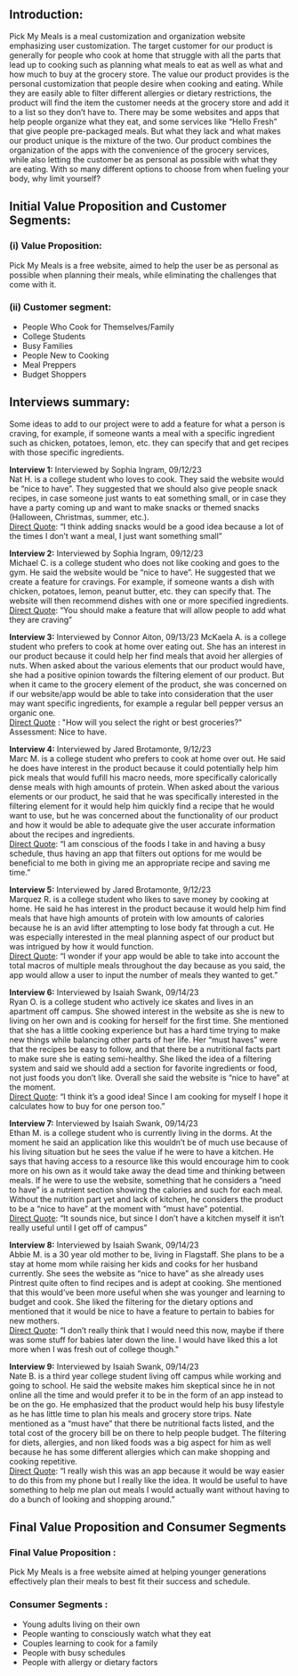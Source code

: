 ## Introduction:
  Pick My Meals is a meal customization and organization website emphasizing user customization. The target customer for our product is generally for people who cook at home that struggle with all the parts that lead up to cooking such as planning what meals to eat as well as what and how much to buy at the grocery store. The value our product provides is the personal customization that people desire when cooking and eating. While they are easily able to filter different allergies or dietary restrictions, the product will find the item the customer needs at the grocery store and add it to a list so they don’t have to. There may be some websites and apps that help people organize what they eat, and some services like “Hello Fresh” that give people pre-packaged meals. But what they lack and what makes our product unique is the mixture of the two. Our product combines the organization of the apps with the convenience of the grocery services, while also letting the customer be as personal as possible with what they are eating. With so many different options to choose from when fueling your body, why limit yourself?


## Initial Value Proposition and Customer Segments:

### (i) Value Proposition: 
Pick My Meals is a free website, aimed to help the user be as personal as possible when planning their meals, while eliminating the challenges that come with it.  

### (ii) Customer segment:
* People Who Cook for Themselves/Family 
* College Students 
* Busy Families 
* People New to Cooking 
* Meal Preppers 
* Budget Shoppers

## Interviews summary:
Some ideas to add to our project were to add a feature for what a person is craving, for example, if someone wants a meal with a specific ingredient such as chicken, potatoes, lemon, etc. they can specify that and get recipes with those specific ingredients. 

**Interview 1:** Interviewed by Sophia Ingram, 09/12/23  
Nat H. is a college student who loves to cook. They said the website would be “nice to have”. They suggested that we should also give people snack recipes, in case someone just wants to eat something small, or in case they have a party coming up and want to make snacks or themed snacks (Halloween, Christmas, summer, etc.).  
<ins> Direct Quote</ins>: “I think adding snacks would be a good idea because a lot of the times I don’t want a meal, I just want something small”

**Interview 2:** Interviewed by Sophia Ingram, 09/12/23  
Michael C. is a college student who does not like cooking and goes to the gym. He said the website would be “nice to have”. He suggested that we create a feature for cravings. For example, if someone wants a dish with chicken, potatoes, lemon, peanut butter, etc. they can specify that. The website will then recommend dishes with one or more specified ingredients.  
<ins> Direct Quote</ins>: “You should make a feature that will allow people to add what they are craving”

**Interview 3:** Interviewed by Connor Aiton, 09/13/23
McKaela A. is a college student who prefers to cook at home over eating out. She has an interest in our product because it could help her find meals that avoid her allergies of 
nuts. When asked about the various elements that our product would have, she had a positive opinion towards the filtering element of our product. But when it came to the grocery element of the product, she was concerned on if our website/app would be able to take into consideration that the user may want specific ingredients, for example a regular bell pepper versus an organic one.  
<ins> Direct Quote</ins> : "How will you select the right or best groceries?"
Assessment: Nice to have.

**Interview 4:** Interviewed by Jared Brotamonte, 9/12/23  
Marc M. is a college student who prefers to cook at home over out. He said he does have interest in the product because it could potentially help him pick meals that would fufill his macro needs, more specifically calorically dense meals with high amounts of protein. When asked about the various elements or our product, he said that he was specifically interested in the filtering element for it would help him quickly find a recipe that he would want to use, but he was concerned about the functionality of our product and how it would be able to adequate give the user accurate information about the recipes and ingredients.  
<ins> Direct Quote</ins>: “I am conscious of the foods I take in and having a busy schedule, thus having an app that filters out options for me would be beneficial to me both in giving me an appropriate recipe and saving me time.”

**Interview 5:** Interviewed by Jared Brotamonte, 9/12/23  
Marquez R. is a college student who likes to save money by cooking at home. He said he has interest in the product because it would help him find meals that have high amounts of protein with low amounts of calories because he is an avid lifter attempting to lose body fat through a cut. He was especially interested in the meal planning aspect of our product but was intrigued by how it would function.  
<ins> Direct Quote</ins>: “I wonder if your app would be able to take into account the total macros of multiple meals throughout the day because as you said, the app would allow a user to input the number of meals they wanted to get.”

**Interview 6:** Interviewed by Isaiah Swank, 09/14/23  
Ryan O. is a college student who actively ice skates and lives in an apartment off campus. She showed interest in the website as she is new to living on her own and is cooking for herself for the first time. She mentioned that she has a little cooking experience but has a hard time trying to make new things while balancing other parts of her life. Her “must haves” were that the recipes be easy to follow, and that there be a nutritional facts part to make sure she is eating semi-healthy. She liked the idea of a filtering system and said we should add a section for favorite ingredients or food, not just foods you don’t like. Overall she said the website is “nice to have” at the moment.  
<ins> Direct Quote</ins>: “I think it’s a good idea! Since I am cooking for myself I hope it calculates how to buy for one person too.”

**Interview 7:** Interviewed by Isaiah Swank, 09/14/23  
Ethan M. is a college student who is currently living in the dorms. At the moment he said an application like this wouldn’t be of much use because of his living situation but he sees the value if he were to have a kitchen. He says that having access to a resource like this would encourage him to cook more on his own as it would take away the dead time and thinking between meals. If he were to use the website, something that he considers a “need to have” is a nutrient section showing the calories and such for each meal. Without the nutrition part yet and lack of kitchen, he considers the product to be a “nice to have” at the moment with “must have” potential.   
<ins> Direct Quote</ins>: “It sounds nice, but since I don’t have a kitchen myself it isn’t really useful until I get off of campus”

**Interview 8:** Interviewed by Isaiah Swank, 09/14/23  
Abbie M. is a 30 year old mother to be, living in Flagstaff. She plans to be a stay at home mom while raising her kids and cooks for her husband currently. She sees the website as “nice to have” as she already uses Pintrest quite often to find recipes and is adept at cooking. She mentioned that this would’ve been more useful when she was younger and learning to budget and cook. She liked the filtering for the dietary options and mentioned that it would be nice to have a feature to pertain to babies for new mothers.   
<ins> Direct Quote</ins>: “I don’t really think that I would need this now, maybe if there was some stuff for babies later down the line. I would have liked this a lot more when I was fresh out of college though."

**Interview 9:** Interviewed by Isaiah Swank, 09/14/23  
Nate B. is a third year college student living off campus while working and going to school. He said the website makes him skeptical since he in not online all the time and would prefer it to be in the form of an app instead to be on the go. He emphasized that the product would help his busy lifestyle as he has little time to plan his meals and grocery store trips. Nate mentioned as a “must have” that there be nutritional facts listed, and the total cost of the grocery bill be on there to help people budget. The filtering for diets, allergies, and non liked foods was a big aspect for him as well because he has some different allergies which can make shopping and cooking repetitive.   
<ins> Direct Quote</ins>: “I really wish this was an app because it would be way easier to do this from my phone but I really like the idea. It would be useful to have something to help me plan out meals I would actually want without having to do a bunch of looking and shopping around.”

## Final Value Proposition and Consumer Segments

### Final Value Proposition :
Pick My Meals is a free website aimed at helping younger generations effectively plan their meals to best fit their success and schedule.

### Consumer Segments :
* Young adults living on their own
* People wanting to consciously watch what they eat
* Couples learning to cook for a family
* People with busy schedules
* People with allergy or dietary factors
